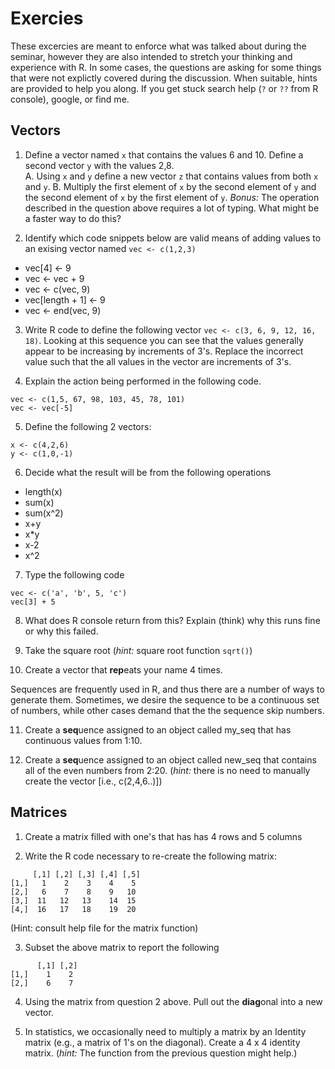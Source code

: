# Exercies

These excercies are meant to enforce what was talked about during the seminar, however they are also intended to stretch your thinking and experience with R.   In some cases, the questions are asking for some things that were not explictly covered during the discussion.  When suitable, hints are provided to help you along. If you get stuck search help (`?` or `??` from R console), google, or find me.

## Vectors

1. Define a vector named `x` that contains the values 6 and 10.  Define a second vector `y` with the values 2,8.  
  A. Using `x` and `y` define a new vector `z` that contains values from both `x` and `y`. 
  B. Multiply the first element of `x` by the second element of `y` and the second element of `x` by the first element of `y`.
  *Bonus:* The operation described in the question above requires a lot of typing. What might be a faster way to do this?

2. Identify which code snippets below are valid means of adding values to an exising vector named `vec <- c(1,2,3)` 
 * vec[4] <- 9
 * vec <- vec + 9
 * vec <- c(vec, 9)
 * vec[length + 1] <- 9
 * vec <- end(vec, 9)

3. Write R code to define the following vector `vec <- c(3, 6, 9, 12, 16, 18)`.  Looking at this sequence you can see that the values generally appear to be increasing by increments of 3's. Replace the incorrect value such that the all values in the vector are increments of 3's. 

4. Explain the action being performed in the following code.
```rconsole
vec <- c(1,5, 67, 98, 103, 45, 78, 101)
vec <- vec[-5]
```
5. Define the following 2 vectors:
```rconsole
x <- c(4,2,6)
y <- c(1,0,-1)
```

6. Decide what the result will be from the following operations
  * length(x)
  * sum(x)
  * sum(x^2)
  * x+y
  * x*y
  * x-2
  * x^2

7. Type the following code
```rconsole
vec <- c('a', 'b', 5, 'c')
vec[3] + 5
```

8. What does R console return from this?  Explain (think) why this runs fine or why this failed.

9. Take the square root (*hint:* square root function `sqrt()`)

10. Create a vector that **rep**eats your name 4 times. 

Sequences are frequently used in R, and thus there are a number of ways to generate them. Sometimes, we desire the sequence to be a continuous set of numbers, while other cases demand that the the sequence skip numbers.

11. Create a **seq**uence assigned to an object called my_seq that has continuous values from 1:10.  

12. Create a **seq**uence assigned to an object called new_seq that contains all of the even numbers from 2:20. (*hint:* there is no need to manually create the vector [i.e., c(2,4,6..)])

## Matrices
1. Create a matrix filled with one's that has has 4 rows and 5 columns

2. Write the R code necessary to re-create the following matrix:
```rconsole
     [,1] [,2] [,3] [,4] [,5]
[1,]   1    2    3    4    5
[2,]   6    7    8    9   10
[3,]  11   12   13    14  15
[4,]  16   17   18    19  20
```
(Hint:  consult help file for the matrix function)

3. Subset the above matrix to report the following
```rconsole
      [,1] [,2]
[1,]    1    2
[2,]    6    7
```

4. Using the matrix from question 2 above. Pull out the **diag**onal into a new vector.

5. In statistics, we occasionally need to multiply a matrix by an Identity matrix (e.g., a matrix of 1's on the diagonal).  Create a 4 x 4 identity matrix. (*hint:* The function from the previous question might help.)

